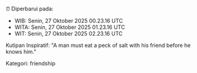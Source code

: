 ⏰ Diperbarui pada:
- WIB: Senin, 27 Oktober 2025 00.23.16 UTC
- WITA: Senin, 27 Oktober 2025 01.23.16 UTC
- WIT: Senin, 27 Oktober 2025 02.23.16 UTC

Kutipan Inspiratif:
"A man must eat a peck of salt with his friend before he knows him."


Kategori: friendship

